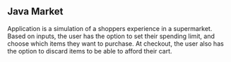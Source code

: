 ## Java Market
Application is a simulation of a shoppers experience in a supermarket. Based on inputs, the user has the option to set their spending limit, and choose which items they want to purchase. At checkout, the user also has the option to discard items to be able to afford their cart.


